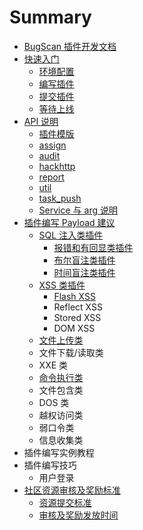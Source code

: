 # Summary

* [BugScan 插件开发文档](README.md)
* [快速入门](chapter1/1.md)
  * [环境配置](chapter1/1-1.md)
  * [编写插件](chapter1/1-2.md)
  * [提交插件](chapter1/1-3.md)
  * [等待上线](chapter1/1-4.md)
* [API 说明](chapter2/2.md)
  * [插件模版](chapter2/2-1.md)
  * [assign](chapter2/2-2.md)
  * [audit](chapter2/2-3.md)
  * [hackhttp](chapter2/2-4.md)
  * [report](chapter2/2-5.md)
  * [util](chapter2/2-6.md)
  * [task\_push](chapter2/2-7.md)
  * [Service 与 arg 说明](chapter2/2-8.md)
* [插件编写 Payload 建议](chapter3/3.md)
  * [SQL 注入类插件](chapter3/3-1.md)
    * [报错和有回显类插件](chapter3/3-1-1.md)
    * [布尔盲注类插件](chapter3/3-1-2.md)
    * [时间盲注类插件](chapter3/3-1-3.md)
  * [XSS 类插件](chapter3/3-2.md)
    * [Flash XSS](chapter3/3-2-1.md)
    * Reflect XSS
    * Stored XSS
    * DOM XSS
  * [文件上传类](chapter3/3-3.md)
  * 文件下载/读取类
  * XXE 类
  * [命令执行类](chapter3/3-6.md)
  * 文件包含类
  * DOS 类
  * 越权访问类
  * 弱口令类
  * 信息收集类
* 插件编写实例教程
* 插件编写技巧
  * 用户登录
* [社区资源审核及奖励标准](she-qu-zi-yuan-shen-he-ji-jiang-li-biao-zhun.md)
  * [资源提交标准](she-qu-zi-yuan-shen-he-ji-jiang-li-biao-zhun/zi-yuan-ti-jiao-biao-zhun.md)
  * [审核及奖励发放时间](she-qu-zi-yuan-shen-he-ji-jiang-li-biao-zhun/qi-ta-gui-fan-biao-zhun.md)

